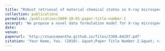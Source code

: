 ```yaml
---
title: "Robust retrieval of material chemical states in X-ray microspectroscopy(Preprint)"
collection: publications
permalink: /publication/2009-10-01-paper-title-number-1
excerpt: 'We propose a novel data formulation model for X-ray microspectroscopy and develop a dedicated unmixing framework to solve this problem, which is robust to noise and spectral variability. Moreover, this framework is not limited to the analysis of two-state material chemistry, making it an effective alternative to conventional and widely-used methods. In addition, an alternative directional multiplier method with provable convergence is applied to obtain the solution efficiently.'
date: 
venue: 
paperurl: 'http://xtwusamantha.github.io/files/2308.04207.pdf'
citation: 'Your Name, You. (2010). &quot;Paper Title Number 2.&quot; <i>Journal 1</i>. 1(2).'
---
```


